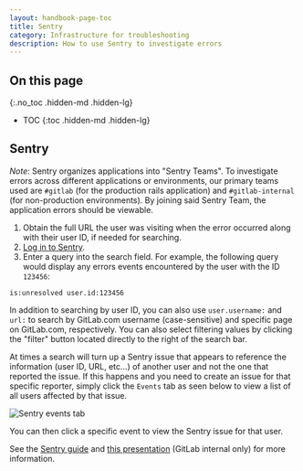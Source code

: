 ```yaml
---
layout: handbook-page-toc
title: Sentry
category: Infrastructure for troubleshooting
description: How to use Sentry to investigate errors
---
```


## On this page
{:.no_toc .hidden-md .hidden-lg}

- TOC
{:toc .hidden-md .hidden-lg}

## Sentry

*Note*: Sentry organizes applications into "Sentry Teams". To investigate errors across different applications or environments, our primary teams used are `#gitlab` (for the production rails application) and `#gitlab-internal` (for non-production environments). By joining said Sentry Team, the application errors should be viewable.

1. Obtain the full URL the user was visiting when the error occurred along with their user ID, if needed for searching.
1. [Log in to Sentry](https://sentry.gitlab.net/gitlab/gitlabcom/).
1. Enter a query into the search field. For example, the following query would display any errors events encountered by the user with the ID `123456`:

```
is:unresolved user.id:123456
```

In addition to searching by user ID, you can also use `user.username:` and `url:` to search by GitLab.com username (case-sensitive) and specific page on GitLab.com, respectively. You can also select filtering values by clicking the "filter" button located directly to the right of the search bar.

At times a search will turn up a Sentry issue that appears to reference the information (user ID, URL, etc...) of another user and not the one that reported the issue. If this happens and you need to create an issue for that specific reporter, simply click the `Events` tab as seen below to view a list of all users affected by that issue.

![Sentry events tab](/images/support/sentry-events-tab.png)

You can then click a specific event to view the Sentry issue for that user.

See the [Sentry guide](https://docs.getsentry.com/hosted/learn/search/) and [this presentation](https://drive.google.com/drive/u/0/search?q=Sentry%20parent:1UT1VKASEzvCzWVX9fDLkYhDju35NxiLT) (GitLab internal only) for more information.

